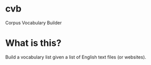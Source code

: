 # cvb

Corpus Vocabulary Builder

# What is this?

Build a vocabulary list given a list of English text files (or websites).
